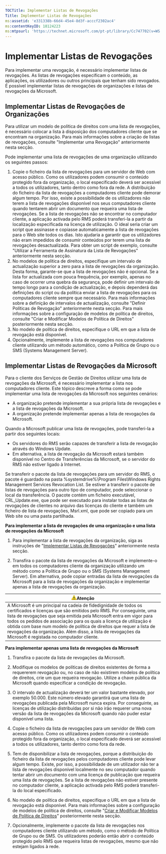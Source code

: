 ```yaml
---
TOCTitle: Implementar Listas de Revogações
Title: Implementar Listas de Revogações
ms:assetid: 'e331338b-66d4-45e4-8d3f-acccf2302ac4'
ms:contentKeyID: 18124223
ms:mtpsurl: 'https://technet.microsoft.com/pt-pt/library/Cc747702(v=WS.10)'
---
```


Implementar Listas de Revogações
================================

Para implementar uma revogação, é necessário implementar listas de revogações. As listas de revogações especificam o conteúdo, as aplicações, os utilizadores ou outros principais que tenham sido revogados. É possível implementar listas de revogações de organizações e listas de revogações da Microsoft.

Implementar Listas de Revogações de Organizações
------------------------------------------------

Para utilizar um modelo de política de direitos com uma lista de revogações, é necessário colocar a lista à disposição dos computadores cliente que se encontram na organização. Para mais informações sobre a criação de listas de revogações, consulte "Implementar uma Revogação" anteriormente nesta secção.

Pode implementar uma lista de revogações de uma organização utilizando os seguintes passos:

1.  Copie o ficheiro da lista de revogações para um servidor de Web com acesso público. Como os utilizadores podem consumir o conteúdo protegido fora da organização, o local especificado deverá ser acessível a todos os utilizadores, tanto dentro como fora da rede.
    A distribuição do ficheiro da lista de revogações a computadores cliente pode demorar algum tempo. Por isso, existe a possibilidade de os utilizadores não terem a lista de revogações disponível nos seus computadores cliente quando tentarem abrir um documento que requeira uma lista de revogações. Se a lista de revogações não se encontrar no computador cliente, a aplicação activada pelo RMS poderá transferi-la a partir da localização especificada na licença de utilização.
    O ideal seria criar um script que assinasse e copiasse automaticamente a lista de revogações para o Web site todos os dias. Isto ajudaria a garantir que os utilizadores não eram impedidos de consumir conteúdos por terem uma lista de revogações desactualizada. Para obter um script de exemplo, consulte "Utilizar a Ferramenta de Assinatura da Lista de Revogações" anteriormente nesta secção.
2.  No modelos de política de direitos, especifique um intervalo de actualização superior a zero para a lista de revogações da organização. Desta forma, garante-se que a lista de revogações não é opcional. Se a lista for actualizada com pouca frequência, por exemplo, apenas no caso de ocorrer uma quebra da segurança, pode definir um intervalo de tempo longo para a condição de actualização, e depois dependerá das definições do script ou da política enviar a lista de revogações para os computadores cliente sempre que necessário. Para mais informações sobre a definição de intervalos de actualização, consulte "Definir Políticas de Revogação" anteriormente nesta secção. Para mais informações sobre a configuração de modelos de política de direitos, consulte "Criar e Modificar Modelos de Política de Direitos" posteriormente nesta secção.
3.  No modelo de política de direitos, especifique o URL em que a lista de revogação está disponível.
4.  Opcionalmente, implemente a lista de revogações nos computadores cliente utilizando um método automático, como a Política de Grupo ou o SMS (Systems Management Server).

Implementar Listas de Revogações da Microsoft
---------------------------------------------

Para o cliente dos Serviços de Gestão de Direitos utilizar uma lista de revogações da Microsoft, é necessário implementar a lista nos computadores cliente. Este tópico descreve a forma como se pode implementar uma lista de revogações da Microsoft nos seguintes cenários:

-   A organização pretende implementar a sua própria lista de revogações e a lista de revogações da Microsoft.
-   A organização pretende implementar apenas a lista de revogações da Microsoft.

Quando a Microsoft publicar uma lista de revogações, pode transferi-la a partir dos seguintes locais:

-   Os servidores do RMS serão capazes de transferir a lista de revogação através do Windows Update.
-   Em alternativa, a lista de revogação da Microsoft estará também disponível no Centro de Transferências da Microsoft, se o servidor do RMS não estiver ligado à Internet.

Se transferir o pacote da lista de revogações para um servidor do RMS, o pacote é guardado na pasta %systemdrive%\\Program Files\\Windows Rights Management Services Revocation List. Se estiver a transferir o pacote de listas de revogações para outro tipo de computador, pode seleccionar o local da transferência. O pacote contém um ficheiro executável, CRL\_Update.exe, que pode ser executado para instalar todas as listas de revogações de clientes no arquivo das licenças do cliente e também um ficheiro de lista de revogações, Msrl.xml, que pode ser copiado para um Web site ou uma pasta partilhada.

**Para implementar a lista de revogações de uma organização e uma lista de revogações da Microsoft**
1.  Para implementar a lista de revogações da organização, siga as instruções de "[Implementar Listas de Revogações](https://technet.microsoft.com/e331338b-66d4-45e4-8d3f-acccf2302ac4)" anteriormente nesta secção.

2.  Transfira o pacote da lista de revogações da Microsoft e implemente-o em todos os computadores cliente da organização utilizando um método como a Política de Grupo ou o SMS (Systems Management Server). Em alternativa, pode copiar entradas da lista de revogações da Microsoft para a lista de revogações da organização e implementar apenas a lista de revogações da organização.

| ![](images/Cc747702.Caution(WS.10).gif)Atenção                                                                                                                                                                                                                                                                                                                                                                                                    |
|--------------------------------------------------------------------------------------------------------------------------------------------------------------------------------------------------------------------------------------------------------------------------------------------------------------------------------------------------------------------------------------------------------------------------------------------------------------------------------|
| A Microsoft é um principal na cadeia de fidedignidade de todos os certificados e licenças que são emitidos pelo RMS. Por conseguinte, uma lista de revogações que seja emitida pela Microsoft entra em vigor para todos os pedidos de associação para os quais a licença de utilização é obtida com base num modelo de política de direitos que requer a lista de revogações da organização. Além disso, a lista de revogações da Microsoft é registada no computador cliente. |

**Para implementar apenas uma lista de revogações da Microsoft**
1.  Transfira o pacote da lista de revogações da Microsoft.

2.  Modifique os modelos de políticas de direitos existentes de forma a requererem revogação ou, no caso de não existirem modelos de política de direitos, crie um que requeira revogação. Utilize a chave pública da Microsoft quando especificar a condição de revogação.

3.  O intervalo de actualização deverá ter um valor bastante elevado, por exemplo 50.000. Este número elevado garantirá que uma lista de revogações publicada pela Microsoft nunca expira. Por conseguinte, as licenças de utilização distribuídas por si não irão requerer uma nova versão da lista de revogações da Microsoft quando não puder estar disponível uma lista.

4.  Copie o ficheiro da lista de revogações para um servidor de Web com acesso público. Como os utilizadores podem consumir o conteúdo protegido fora da organização, o local especificado deverá ser acessível a todos os utilizadores, tanto dentro como fora da rede.

5.  Tem de disponibilizar a lista de revogações, porque a distribuição do ficheiro da lista de revogações pelos computadores cliente pode levar algum tempo. Existe, por isso, a possibilidade de um utilizador não ter a lista de revogações disponível localmente no seu computador quando tentar abrir um documento com uma licença de publicação que requeira uma lista de revogações. Se a lista de revogações não estiver presente no computador cliente, a aplicação activada pelo RMS poderá transferi-la do local especificado.

6.  No modelo de política de direitos, especifique o URL em que a lista de revogação está disponível. Para mais informações sobre a configuração de modelos de política de direitos, consulte "[Criar e Modificar Modelos de Política de Direitos](https://technet.microsoft.com/6014176f-ef71-4d29-b3e3-da129c18563d)" posteriormente nesta secção.

7.  Opcionalmente, implemente o pacote da lista de revogações nos computadores cliente utilizando um método, como o método de Política de Grupo ou de SMS. Os utilizadores poderão então abrir o conteúdo protegido pelo RMS que requeira listas de revogações, mesmo que não estejam ligados à rede.
